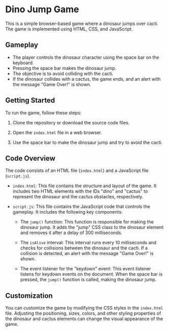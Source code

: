 # Dino Jump Game

This is a simple browser-based game where a dinosaur jumps over cacti. The game is implemented using HTML, CSS, and JavaScript.

## Gameplay

- The player controls the dinosaur character using the space bar on the keyboard.
- Pressing the space bar makes the dinosaur jump.
- The objective is to avoid colliding with the cacti.
- If the dinosaur collides with a cactus, the game ends, and an alert with the message "Game Over!" is shown.

## Getting Started

To run the game, follow these steps:

1. Clone the repository or download the source code files.

2. Open the `index.html` file in a web browser.

3. Use the space bar to make the dinosaur jump and try to avoid the cacti.

## Code Overview

The code consists of an HTML file (`index.html`) and a JavaScript file (`script.js`).

- `index.html`: This file contains the structure and layout of the game. It includes two HTML elements with the IDs "dino" and "cactus" to represent the dinosaur and the cactus obstacles, respectively.

- `script.js`: This file contains the JavaScript code that controls the gameplay. It includes the following key components:

  - The `jump()` function: This function is responsible for making the dinosaur jump. It adds the "jump" CSS class to the dinosaur element and removes it after a delay of 300 milliseconds.

  - The `isAlive` interval: This interval runs every 10 milliseconds and checks for collisions between the dinosaur and the cacti. If a collision is detected, an alert with the message "Game Over!" is shown.

  - The event listener for the "keydown" event: This event listener listens for keydown events on the document. When the space bar is pressed, the `jump()` function is called, making the dinosaur jump.

## Customization

You can customize the game by modifying the CSS styles in the `index.html` file. Adjusting the positioning, sizes, colors, and other styling properties of the dinosaur and cactus elements can change the visual appearance of the game.
